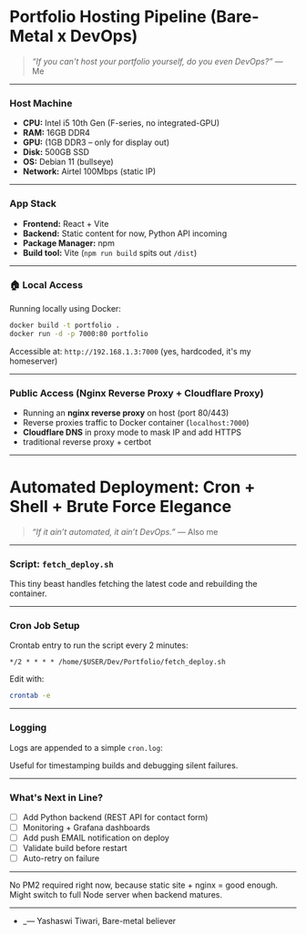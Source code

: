 #  Portfolio Hosting Pipeline (Bare-Metal x DevOps)

> _“If you can't host your portfolio yourself, do you even DevOps?”_ — Me

---

###  Host Machine

- **CPU:** Intel i5 10th Gen (F-series, no integrated-GPU)
- **RAM:** 16GB DDR4
- **GPU:** (1GB DDR3 – only for display out)
- **Disk:** 500GB SSD
- **OS:** Debian 11 (bullseye)
- **Network:** Airtel 100Mbps (static IP)

---

###  App Stack

- **Frontend:** React + Vite  
- **Backend:** Static content for now, Python API incoming  
- **Package Manager:** npm  
- **Build tool:** Vite (`npm run build` spits out `/dist`)  

---

### 🏠 Local Access

Running locally using Docker:

```bash
docker build -t portfolio .
docker run -d -p 7000:80 portfolio
```

Accessible at: `http://192.168.1.3:7000` (yes, hardcoded, it's my homeserver)

---

###  Public Access (Nginx Reverse Proxy + Cloudflare Proxy)

- Running an **nginx reverse proxy** on host (port 80/443)
- Reverse proxies traffic to Docker container (`localhost:7000`)
- **Cloudflare DNS** in proxy mode to mask IP and add HTTPS
- traditional reverse proxy + certbot


---



# Automated Deployment: Cron + Shell + Brute Force Elegance

> _“If it ain’t automated, it ain’t DevOps.”_ — Also me

---

### Script: `fetch_deploy.sh`

This tiny beast handles fetching the latest code and rebuilding the container.

---

###  Cron Job Setup

Crontab entry to run the script every 2 minutes:

```cron
*/2 * * * * /home/$USER/Dev/Portfolio/fetch_deploy.sh
```

Edit with:
```bash
crontab -e
```

---

### Logging

Logs are appended to a simple `cron.log`:

Useful for timestamping builds and debugging silent failures.

---


###  What's Next in Line?

- [ ] Add Python backend (REST API for contact form)
- [ ] Monitoring + Grafana dashboards
- [ ] Add push EMAIL notification on deploy
- [ ] Validate build before restart
- [ ] Auto-retry on failure

---

No PM2 required right now, because static site + nginx = good enough. Might switch to full Node server when backend matures.

---

- _— Yashaswi Tiwari, Bare-metal believer


